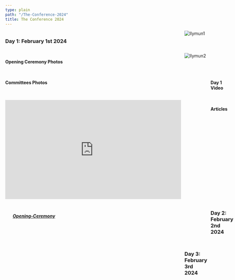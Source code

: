 ```yaml
---
type: plain
path: "/The-Conference-2024"
title: The Conference 2024
---
```

<div class="wrapper" style="display:grid;grid-template-columns:repeat(3,1fr);grid-gap:11px;">

<h3>Day 1: February 1st 2024</h3>
<img src="https://ilymun.org/images/Ilymun1.png" alt="Ilymun1">

<br>

<h4>Opening Ceremony Photos</h4>
<img src="https://ilymun.org/images/Ilymun2.png" alt="Ilymun2">
<br>

<h4>Committees Photos</h4>
<br>

<h4>Day 1 Video</h4>

<iframe width="560" height="315" src="https://www.youtube.com/embed/Ow2LeJfoes8?si=SJA3UQQCggwVj3x_" title="YouTube video player" frameborder="0" allow="accelerometer; autoplay; clipboard-write; encrypted-media; gyroscope; picture-in-picture; web-share" allowfullscreen style="position: relative;"></iframe><br>

<h4>Articles</h4>
<ul>
<h5><a href="https://ilymun.org/images/Opening-Ceremony.pdf" download="Opening-Ceremony.pdf"><b>Opening-Ceremony</b></a></h5>
</ul>
<br>
<h3>Day 2: February 2nd 2024</h3>
<br>

<h3>Day 3: February 3rd 2024</h3>
<br>



